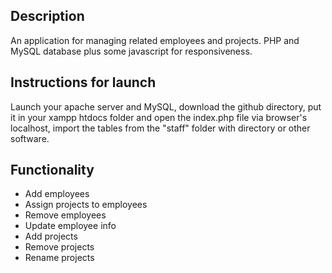 <h2>Description</h2>

An application for managing related employees and projects. PHP and MySQL database plus some javascript for responsiveness.

<h2>Instructions for launch</h2>

Launch your apache server and MySQL, download the github directory, put it in your xampp htdocs folder and open the index.php file via browser's localhost, import the tables from the "staff" folder with directory or other software.

<h2>Functionality</h2>

<ul>
    <li>Add employees</li>
    <li>Assign projects to employees</li>
    <li>Remove employees</li>
    <li>Update employee info</li>
    <li>Add projects</li>
    <li>Remove projects</li>
    <li>Rename projects</li>
</ul>